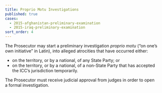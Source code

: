 ```yaml
---
title: Proprio Motu Investigations
published: true
cases:
  - 2015-afghanistan-preliminary-examination
  - 2015-iraq-preliminary-examination
sort_order: 4
---
```



The Prosecutor may start a preliminary investigation&nbsp;*proprio motu*&nbsp;(“on one’s own initiative” in Latin), into alleged atrocities that have occurred either:

* on the territory, or by a national, of any State Party; or
* on the territory, or by a national, of a non-State Party that has accepted the ICC’s jurisdiction temporarily.

The Prosecutor must receive judicial approval from judges in order to open a formal investigation. &nbsp;&nbsp;